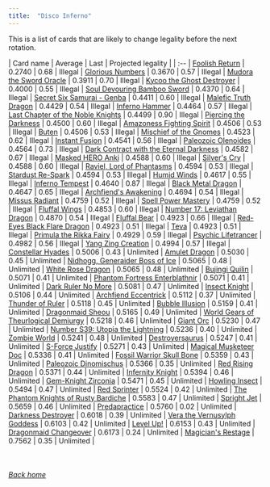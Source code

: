 ```yaml
---
title:  "Disco Inferno"
---
```


This is a list of cards that are likely to change legality before the next rotation.

| Card name | Average | Last | Projected legality |
| :-- |
[Foolish Return](https://db.ygoprodeck.com/card/?search=Foolish%20Return) | 0.2740 | 0.68 | Illegal |
[Glorious Numbers](https://db.ygoprodeck.com/card/?search=Glorious%20Numbers) | 0.3670 | 0.57 | Illegal |
[Mudora the Sword Oracle](https://db.ygoprodeck.com/card/?search=Mudora%20the%20Sword%20Oracle) | 0.3911 | 0.70 | Illegal |
[Kycoo the Ghost Destroyer](https://db.ygoprodeck.com/card/?search=Kycoo%20the%20Ghost%20Destroyer) | 0.4000 | 0.55 | Illegal |
[Soul Devouring Bamboo Sword](https://db.ygoprodeck.com/card/?search=Soul%20Devouring%20Bamboo%20Sword) | 0.4370 | 0.64 | Illegal |
[Secret Six Samurai - Genba](https://db.ygoprodeck.com/card/?search=Secret%20Six%20Samurai%20-%20Genba) | 0.4411 | 0.60 | Illegal |
[Malefic Truth Dragon](https://db.ygoprodeck.com/card/?search=Malefic%20Truth%20Dragon) | 0.4429 | 0.54 | Illegal |
[Inferno Hammer](https://db.ygoprodeck.com/card/?search=Inferno%20Hammer) | 0.4464 | 0.57 | Illegal |
[Last Chapter of the Noble Knights](https://db.ygoprodeck.com/card/?search=Last%20Chapter%20of%20the%20Noble%20Knights) | 0.4499 | 0.90 | Illegal |
[Piercing the Darkness](https://db.ygoprodeck.com/card/?search=Piercing%20the%20Darkness) | 0.4500 | 0.60 | Illegal |
[Amazoness Fighting Spirit](https://db.ygoprodeck.com/card/?search=Amazoness%20Fighting%20Spirit) | 0.4506 | 0.53 | Illegal |
[Buten](https://db.ygoprodeck.com/card/?search=Buten) | 0.4506 | 0.53 | Illegal |
[Mischief of the Gnomes](https://db.ygoprodeck.com/card/?search=Mischief%20of%20the%20Gnomes) | 0.4523 | 0.62 | Illegal |
[Instant Fusion](https://db.ygoprodeck.com/card/?search=Instant%20Fusion) | 0.4541 | 0.56 | Illegal |
[Paleozoic Olenoides](https://db.ygoprodeck.com/card/?search=Paleozoic%20Olenoides) | 0.4564 | 0.73 | Illegal |
[Dark Contract with the Eternal Darkness](https://db.ygoprodeck.com/card/?search=Dark%20Contract%20with%20the%20Eternal%20Darkness) | 0.4582 | 0.67 | Illegal |
[Masked HERO Anki](https://db.ygoprodeck.com/card/?search=Masked%20HERO%20Anki) | 0.4588 | 0.60 | Illegal |
[Silver's Cry](https://db.ygoprodeck.com/card/?search=Silver's%20Cry) | 0.4588 | 0.60 | Illegal |
[Raviel, Lord of Phantasms](https://db.ygoprodeck.com/card/?search=Raviel,%20Lord%20of%20Phantasms) | 0.4594 | 0.53 | Illegal |
[Stardust Re-Spark](https://db.ygoprodeck.com/card/?search=Stardust%20Re-Spark) | 0.4594 | 0.53 | Illegal |
[Humid Winds](https://db.ygoprodeck.com/card/?search=Humid%20Winds) | 0.4617 | 0.55 | Illegal |
[Inferno Tempest](https://db.ygoprodeck.com/card/?search=Inferno%20Tempest) | 0.4640 | 0.87 | Illegal |
[Black Metal Dragon](https://db.ygoprodeck.com/card/?search=Black%20Metal%20Dragon) | 0.4647 | 0.65 | Illegal |
[Archfiend's Awakening](https://db.ygoprodeck.com/card/?search=Archfiend's%20Awakening) | 0.4694 | 0.54 | Illegal |
[Missus Radiant](https://db.ygoprodeck.com/card/?search=Missus%20Radiant) | 0.4759 | 0.52 | Illegal |
[Spell Power Mastery](https://db.ygoprodeck.com/card/?search=Spell%20Power%20Mastery) | 0.4759 | 0.52 | Illegal |
[Fluffal Wings](https://db.ygoprodeck.com/card/?search=Fluffal%20Wings) | 0.4853 | 0.60 | Illegal |
[Number 17: Leviathan Dragon](https://db.ygoprodeck.com/card/?search=Number%2017:%20Leviathan%20Dragon) | 0.4870 | 0.54 | Illegal |
[Fluffal Bear](https://db.ygoprodeck.com/card/?search=Fluffal%20Bear) | 0.4923 | 0.66 | Illegal |
[Red-Eyes Black Flare Dragon](https://db.ygoprodeck.com/card/?search=Red-Eyes%20Black%20Flare%20Dragon) | 0.4923 | 0.51 | Illegal |
[Teva](https://db.ygoprodeck.com/card/?search=Teva) | 0.4923 | 0.51 | Illegal |
[Primula the Rikka Fairy](https://db.ygoprodeck.com/card/?search=Primula%20the%20Rikka%20Fairy) | 0.4929 | 0.59 | Illegal |
[Psychic Lifetrancer](https://db.ygoprodeck.com/card/?search=Psychic%20Lifetrancer) | 0.4982 | 0.56 | Illegal |
[Yang Zing Creation](https://db.ygoprodeck.com/card/?search=Yang%20Zing%20Creation) | 0.4994 | 0.57 | Illegal |
[Constellar Hyades](https://db.ygoprodeck.com/card/?search=Constellar%20Hyades) | 0.5006 | 0.43 | Unlimited |
[Amulet Dragon](https://db.ygoprodeck.com/card/?search=Amulet%20Dragon) | 0.5030 | 0.45 | Unlimited |
[Nidhogg, Generaider Boss of Ice](https://db.ygoprodeck.com/card/?search=Nidhogg,%20Generaider%20Boss%20of%20Ice) | 0.5065 | 0.48 | Unlimited |
[White Rose Dragon](https://db.ygoprodeck.com/card/?search=White%20Rose%20Dragon) | 0.5065 | 0.48 | Unlimited |
[Bujingi Quilin](https://db.ygoprodeck.com/card/?search=Bujingi%20Quilin) | 0.5071 | 0.41 | Unlimited |
[Phantom Fortress Enterblathnir](https://db.ygoprodeck.com/card/?search=Phantom%20Fortress%20Enterblathnir) | 0.5071 | 0.41 | Unlimited |
[Dark Ruler No More](https://db.ygoprodeck.com/card/?search=Dark%20Ruler%20No%20More) | 0.5081 | 0.47 | Unlimited |
[Insect Knight](https://db.ygoprodeck.com/card/?search=Insect%20Knight) | 0.5106 | 0.44 | Unlimited |
[Archfiend Eccentrick](https://db.ygoprodeck.com/card/?search=Archfiend%20Eccentrick) | 0.5112 | 0.37 | Unlimited |
[Thunder of Ruler](https://db.ygoprodeck.com/card/?search=Thunder%20of%20Ruler) | 0.5118 | 0.45 | Unlimited |
[Bubble Illusion](https://db.ygoprodeck.com/card/?search=Bubble%20Illusion) | 0.5159 | 0.41 | Unlimited |
[Dragonmaid Sheou](https://db.ygoprodeck.com/card/?search=Dragonmaid%20Sheou) | 0.5165 | 0.49 | Unlimited |
[World Gears of Theurlogical Demiurgy](https://db.ygoprodeck.com/card/?search=World%20Gears%20of%20Theurlogical%20Demiurgy) | 0.5218 | 0.46 | Unlimited |
[Giant Orc](https://db.ygoprodeck.com/card/?search=Giant%20Orc) | 0.5230 | 0.47 | Unlimited |
[Number S39: Utopia the Lightning](https://db.ygoprodeck.com/card/?search=Number%20S39:%20Utopia%20the%20Lightning) | 0.5236 | 0.40 | Unlimited |
[Zombie World](https://db.ygoprodeck.com/card/?search=Zombie%20World) | 0.5241 | 0.48 | Unlimited |
[Destroyersaurus](https://db.ygoprodeck.com/card/?search=Destroyersaurus) | 0.5247 | 0.41 | Unlimited |
[S-Force Justify](https://db.ygoprodeck.com/card/?search=S-Force%20Justify) | 0.5271 | 0.43 | Unlimited |
[Magical Musketeer Doc](https://db.ygoprodeck.com/card/?search=Magical%20Musketeer%20Doc) | 0.5336 | 0.41 | Unlimited |
[Fossil Warrior Skull Bone](https://db.ygoprodeck.com/card/?search=Fossil%20Warrior%20Skull%20Bone) | 0.5359 | 0.43 | Unlimited |
[Paleozoic Dinomischus](https://db.ygoprodeck.com/card/?search=Paleozoic%20Dinomischus) | 0.5366 | 0.35 | Unlimited |
[Red Rising Dragon](https://db.ygoprodeck.com/card/?search=Red%20Rising%20Dragon) | 0.5371 | 0.44 | Unlimited |
[Infernity Knight](https://db.ygoprodeck.com/card/?search=Infernity%20Knight) | 0.5394 | 0.46 | Unlimited |
[Gem-Knight Zirconia](https://db.ygoprodeck.com/card/?search=Gem-Knight%20Zirconia) | 0.5471 | 0.45 | Unlimited |
[Howling Insect](https://db.ygoprodeck.com/card/?search=Howling%20Insect) | 0.5494 | 0.47 | Unlimited |
[Red Sprinter](https://db.ygoprodeck.com/card/?search=Red%20Sprinter) | 0.5524 | 0.42 | Unlimited |
[The Phantom Knights of Rusty Bardiche](https://db.ygoprodeck.com/card/?search=The%20Phantom%20Knights%20of%20Rusty%20Bardiche) | 0.5583 | 0.47 | Unlimited |
[Spright Jet](https://db.ygoprodeck.com/card/?search=Spright%20Jet) | 0.5659 | 0.46 | Unlimited |
[Predapractice](https://db.ygoprodeck.com/card/?search=Predapractice) | 0.5760 | 0.02 | Unlimited |
[Darkness Destroyer](https://db.ygoprodeck.com/card/?search=Darkness%20Destroyer) | 0.6018 | 0.39 | Unlimited |
[Vera the Vernusylph Goddess](https://db.ygoprodeck.com/card/?search=Vera%20the%20Vernusylph%20Goddess) | 0.6103 | 0.42 | Unlimited |
[Level Up!](https://db.ygoprodeck.com/card/?search=Level%20Up!) | 0.6153 | 0.43 | Unlimited |
[Dragonmaid Changeover](https://db.ygoprodeck.com/card/?search=Dragonmaid%20Changeover) | 0.6173 | 0.24 | Unlimited |
[Magician's Restage](https://db.ygoprodeck.com/card/?search=Magician's%20Restage) | 0.7562 | 0.35 | Unlimited |

<br>

###### [Back home](index)